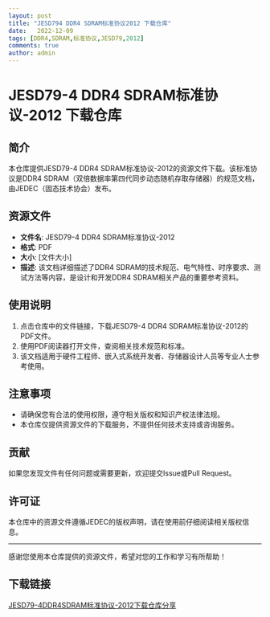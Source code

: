 ```yaml
---
layout: post
title: "JESD794 DDR4 SDRAM标准协议2012 下载仓库"
date:   2022-12-09
tags: [DDR4,SDRAM,标准协议,JESD79,2012]
comments: true
author: admin
---
```

# JESD79-4 DDR4 SDRAM标准协议-2012 下载仓库

## 简介

本仓库提供JESD79-4 DDR4 SDRAM标准协议-2012的资源文件下载。该标准协议是DDR4 SDRAM（双倍数据率第四代同步动态随机存取存储器）的规范文档，由JEDEC（固态技术协会）发布。

## 资源文件

- **文件名**: JESD79-4 DDR4 SDRAM标准协议-2012
- **格式**: PDF
- **大小**: [文件大小]
- **描述**: 该文档详细描述了DDR4 SDRAM的技术规范、电气特性、时序要求、测试方法等内容，是设计和开发DDR4 SDRAM相关产品的重要参考资料。

## 使用说明

1. 点击仓库中的文件链接，下载JESD79-4 DDR4 SDRAM标准协议-2012的PDF文件。
2. 使用PDF阅读器打开文件，查阅相关技术规范和标准。
3. 该文档适用于硬件工程师、嵌入式系统开发者、存储器设计人员等专业人士参考使用。

## 注意事项

- 请确保您有合法的使用权限，遵守相关版权和知识产权法律法规。
- 本仓库仅提供资源文件的下载服务，不提供任何技术支持或咨询服务。

## 贡献

如果您发现文件有任何问题或需要更新，欢迎提交Issue或Pull Request。

## 许可证

本仓库中的资源文件遵循JEDEC的版权声明，请在使用前仔细阅读相关版权信息。

---

感谢您使用本仓库提供的资源文件，希望对您的工作和学习有所帮助！

## 下载链接

[JESD79-4DDR4SDRAM标准协议-2012下载仓库分享](https://pan.quark.cn/s/20a958278d4f)